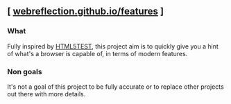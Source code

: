 ## [ [webreflection.github.io/features](https://webreflection.github.io/features/) ]

### What
Fully inspired by [HTML5TEST](https://html5test.com),
this project aim is to quickly give you a hint of what's
a browser is capable of, in terms of modern features.

### Non goals
It's not a goal of this project to be fully accurate
or to replace other projects out there with more details.
